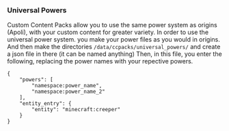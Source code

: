 ### Universal Powers

Custom Content Packs allow you to use the same power system as origins (Apoli), with your custom content for greater variety. In order to use the universal power system. you make your power files as you would in origins. And then make the directories `/data/ccpacks/universal_powers/` and create a json file in there (it can be named anything)
Then, in this file, you enter the following, replacing the power names with your repective powers.
```
{
	"powers": [
		"namespace:power_name",
		"namespace:power_name_2"
	],
	"entity_entry": {
		"entity": "minecraft:creeper"
	}
}
```
